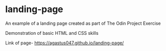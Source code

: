 # landing-page
An example of a landing page created as part of The Odin Project Exercise 

Demonstration of basic HTML and CSS skills


Link of page- https://agastus047.github.io/landing-page/ 